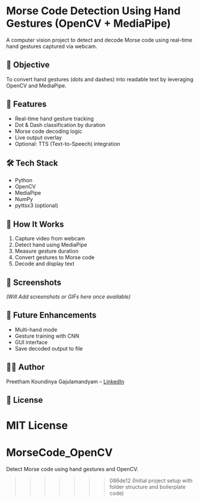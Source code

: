 # Morse Code Detection Using Hand Gestures (OpenCV + MediaPipe)

A computer vision project to detect and decode Morse code using real-time hand gestures captured via webcam.


## 🎯 Objective
To convert hand gestures (dots and dashes) into readable text by leveraging OpenCV and MediaPipe.

## 🚀 Features
- Real-time hand gesture tracking
- Dot & Dash classification by duration
- Morse code decoding logic
- Live output overlay
- Optional: TTS (Text-to-Speech) integration

## 🛠 Tech Stack
- Python
- OpenCV
- MediaPipe
- NumPy
- pyttsx3 (optional)

## 🧪 How It Works
1. Capture video from webcam
2. Detect hand using MediaPipe
3. Measure gesture duration
4. Convert gestures to Morse code
5. Decode and display text

## 📸 Screenshots
*(Will Add screenshots or GIFs here once available)*

## 📄 Future Enhancements
- Multi-hand mode
- Gesture training with CNN
- GUI interface
- Save decoded output to file

## 🙋‍♂️ Author
Preetham Koundinya Gajulamandyam – [LinkedIn](https://www.linkedin.com/in/preethamkoundinya)

## 📜 License
MIT License
=======
# MorseCode_OpenCV

Detect Morse code using hand gestures and OpenCV.
>>>>>>> 086de12 (Initial project setup with folder structure and boilerplate code)

